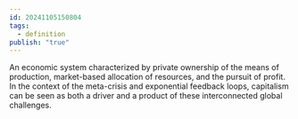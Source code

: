 ```yaml
---
id: 20241105150804
tags:
  - definition
publish: "true"
---
```

An economic system characterized by private ownership of the means of production, market-based allocation of resources, and the pursuit of profit. In the context of the meta-crisis and exponential feedback loops, capitalism can be seen as both a driver and a product of these interconnected global challenges.